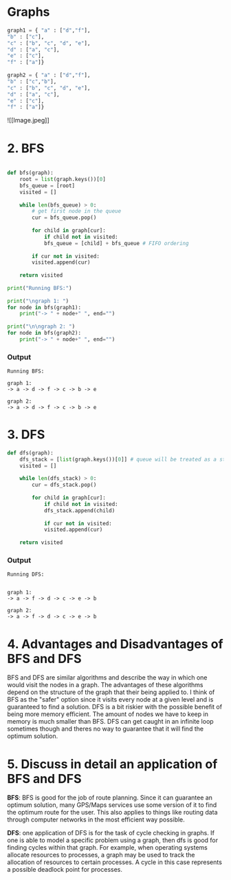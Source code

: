 
# Graphs 
```python 
graph1 = { "a" : ["d","f"],  
"b" : ["c"],  
"c" : ["b", "c", "d", "e"],  
"d" : ["a", "c"],  
"e" : ["c"],  
"f" : ["a"]}  
  
graph2 = { "a" : ["d","f"],  
"b" : ["c","b"],  
"c" : ["b", "c", "d", "e"],  
"d" : ["a", "c"],  
"e" : ["c"],  
"f" : ["a"]}
```


![[Image.jpeg]]


# 2. BFS 
```python 
  
def bfs(graph):  
	root = list(graph.keys())[0]  
	bfs_queue = [root]  
	visited = []  
	  
	while len(bfs_queue) > 0:  
		# get first node in the queue  
		cur = bfs_queue.pop()  
		  
		for child in graph[cur]:  
			if child not in visited:  
			bfs_queue = [child] + bfs_queue # FIFO ordering  
		  
		if cur not in visited:  
		visited.append(cur)  
	  
	return visited  
  
print("Running BFS:")  
  
print("\ngraph 1: ")  
for node in bfs(graph1):  
	print("-> " + node+" ", end="")  
  
print("\n\ngraph 2: ")  
for node in bfs(graph2):  
	print("-> " + node+" ", end="")
```

### Output 
```
Running BFS:

graph 1: 
-> a -> d -> f -> c -> b -> e 

graph 2: 
-> a -> d -> f -> c -> b -> e 
```

# 3. DFS 
```python 
def dfs(graph):  
	dfs_stack = [list(graph.keys())[0]] # queue will be treated as a stack  
	visited = []  
	  
	while len(dfs_stack) > 0:  
		cur = dfs_stack.pop()  
		  
		for child in graph[cur]:  
			if child not in visited:  
			dfs_stack.append(child)  
			  
			if cur not in visited:  
			visited.append(cur)  
	  
	return visited
```

### Output 
```
Running DFS: 


graph 1: 
-> a -> f -> d -> c -> e -> b 

graph 2: 
-> a -> f -> d -> c -> e -> b 
```

# 4. Advantages and Disadvantages of BFS and DFS

BFS and DFS are similar algorithms and describe the way in which one would visit the nodes in a graph. The advantages of these algorithms depend on the structure of the graph that their being applied to. I think of BFS as the "safer" option since it visits every node at a given level and is guaranteed to find a solution. DFS is a bit riskier with the possible benefit of being more memory efficient. The amount of nodes we have to keep in memory is much smaller than BFS. DFS can get caught in an infinite loop sometimes though and theres no way to guarantee that it will find the optimum solution. 

# 5. Discuss in detail an application of BFS and DFS

**BFS**: BFS is good for the job of route planning. Since it can guarantee an optimum solution, many GPS/Maps services use some version of it to find the optimum route for the user.  This also applies to things like routing data through computer networks in the most efficient way possible. 

**DFS**: one application of DFS is for the task of cycle checking in graphs. If one is able to model a specific problem using a graph, then dfs is good for finding cycles within that graph. For example, when operating systems allocate resources to processes, a graph may be used to track the allocation of resources to certain processes. A cycle in this case represents a possible deadlock point for processes. 